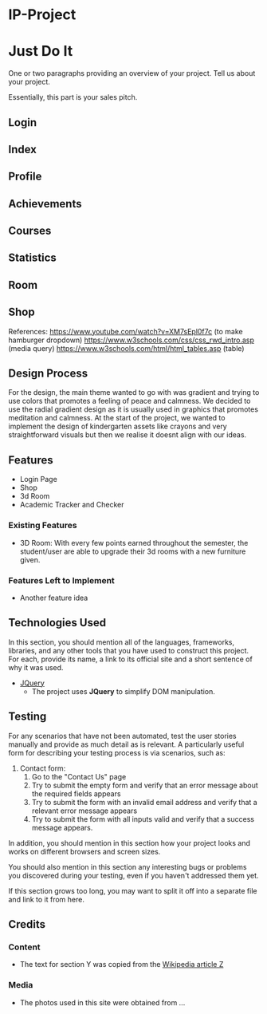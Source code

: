 # IP-Project

# Just Do It

One or two paragraphs providing an overview of your project. Tell us about your project.

Essentially, this part is your sales pitch.
 
## Login



## Index


## Profile


## Achievements


## Courses


## Statistics


## Room


## Shop








References:
https://www.youtube.com/watch?v=XM7sEpl0f7c (to make hamburger dropdown)
https://www.w3schools.com/css/css_rwd_intro.asp (media query)
https://www.w3schools.com/html/html_tables.asp (table)


## Design Process
 
For the design, the main theme wanted to go with was gradient and trying to use colors that promotes a feeling of peace and calmness.
We decided to use the radial gradient design as it is usually used in graphics that promotes meditation and calmness.
At the start of the project, we wanted to implement the design of kindergarten assets like crayons and very straightforward visuals but then we realise
it doesnt align with our ideas.

## Features

- Login Page
- Shop
- 3d Room
- Academic Tracker and Checker
 
### Existing Features
- 3D Room: With every few points earned throughout the semester, the student/user are able to upgrade their 3d rooms with a new furniture given.


### Features Left to Implement
- Another feature idea

## Technologies Used

In this section, you should mention all of the languages, frameworks, libraries, and any other tools that you have used to construct this project. For each, provide its name, a link to its official site and a short sentence of why it was used.

- [JQuery](https://jquery.com)
    - The project uses **JQuery** to simplify DOM manipulation.


## Testing

For any scenarios that have not been automated, test the user stories manually and provide as much detail as is relevant. A particularly useful form for describing your testing process is via scenarios, such as:

1. Contact form:
    1. Go to the "Contact Us" page
    2. Try to submit the empty form and verify that an error message about the required fields appears
    3. Try to submit the form with an invalid email address and verify that a relevant error message appears
    4. Try to submit the form with all inputs valid and verify that a success message appears.

In addition, you should mention in this section how your project looks and works on different browsers and screen sizes.

You should also mention in this section any interesting bugs or problems you discovered during your testing, even if you haven't addressed them yet.

If this section grows too long, you may want to split it off into a separate file and link to it from here.

## Credits

### Content
- The text for section Y was copied from the [Wikipedia article Z](https://en.wikipedia.org/wiki/Z)

### Media
- The photos used in this site were obtained from ...




























